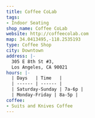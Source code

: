 ```yaml
---
title: Coffee CoLab
tags:
- Indoor Seating
shop_name: Coffee CoLab
website: http://coffeecolab.com
map: 34.0413495,-118.2535193
type: Coffee Shop
city: Downtown
address: |-
  305 E 8th St #3,
  Los Angeles, CA 90021
hours: |-
  | Days   | Time   |
  | ------ | ------ |
  | Saturday-Sunday | 7a-6p |
  | Monday-Friday | 8a-5p |
coffee:
- Suits and Knives Coffee
---
```

